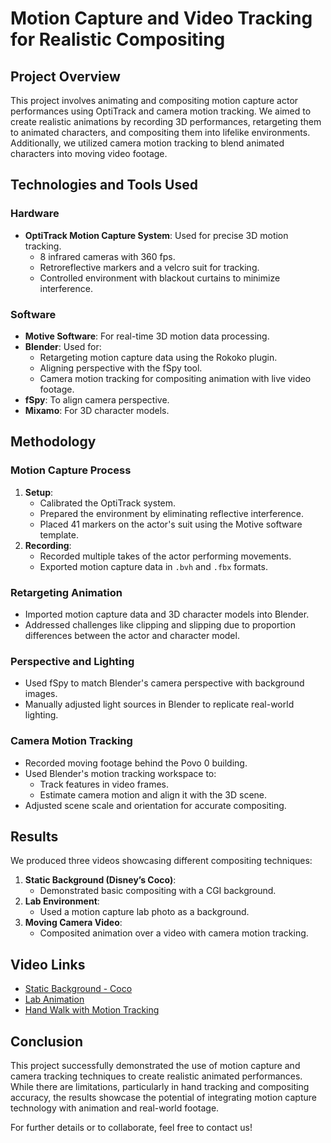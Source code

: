 # Motion Capture and Video Tracking for Realistic Compositing

## Project Overview
This project involves animating and compositing motion capture actor performances using OptiTrack and camera motion tracking. We aimed to create realistic animations by recording 3D performances, retargeting them to animated characters, and compositing them into lifelike environments. Additionally, we utilized camera motion tracking to blend animated characters into moving video footage.

## Technologies and Tools Used

### Hardware
- **OptiTrack Motion Capture System**: Used for precise 3D motion tracking.
  - 8 infrared cameras with 360 fps.
  - Retroreflective markers and a velcro suit for tracking.
  - Controlled environment with blackout curtains to minimize interference.

### Software
- **Motive Software**: For real-time 3D motion data processing.
- **Blender**: Used for:
  - Retargeting motion capture data using the Rokoko plugin.
  - Aligning perspective with the fSpy tool.
  - Camera motion tracking for compositing animation with live video footage.
- **fSpy**: To align camera perspective.
- **Mixamo**: For 3D character models.

## Methodology

### Motion Capture Process
1. **Setup**:
   - Calibrated the OptiTrack system.
   - Prepared the environment by eliminating reflective interference.
   - Placed 41 markers on the actor's suit using the Motive software template.
2. **Recording**:
   - Recorded multiple takes of the actor performing movements.
   - Exported motion capture data in `.bvh` and `.fbx` formats.

### Retargeting Animation
- Imported motion capture data and 3D character models into Blender.
- Addressed challenges like clipping and slipping due to proportion differences between the actor and character model.

### Perspective and Lighting
- Used fSpy to match Blender's camera perspective with background images.
- Manually adjusted light sources in Blender to replicate real-world lighting.

### Camera Motion Tracking
- Recorded moving footage behind the Povo 0 building.
- Used Blender's motion tracking workspace to:
  - Track features in video frames.
  - Estimate camera motion and align it with the 3D scene.
- Adjusted scene scale and orientation for accurate compositing.

## Results
We produced three videos showcasing different compositing techniques:
1. **Static Background (Disney’s Coco)**:
   - Demonstrated basic compositing with a CGI background.
2. **Lab Environment**:
   - Used a motion capture lab photo as a background.
3. **Moving Camera Video**:
   - Composited animation over a video with camera motion tracking.

## Video Links
- [Static Background - Coco](https://drive.google.com/file/d/1btYXPbbhxbJtxPz7g0feauZbb5qrAGPC/view?usp=sharing)
- [Lab Animation](https://drive.google.com/file/d/1-oNB3QCr6DFAIDlH0BlLm4EbZfjI1Keo/view?usp=sharing)
- [Hand Walk with Motion Tracking](https://drive.google.com/file/d/1HnCMqkthk1iXobBckHt2YeRYF5w09oI8/view?usp=sharing)

## Conclusion
This project successfully demonstrated the use of motion capture and camera tracking techniques to create realistic animated performances. While there are limitations, particularly in hand tracking and compositing accuracy, the results showcase the potential of integrating motion capture technology with animation and real-world footage.

For further details or to collaborate, feel free to contact us!

